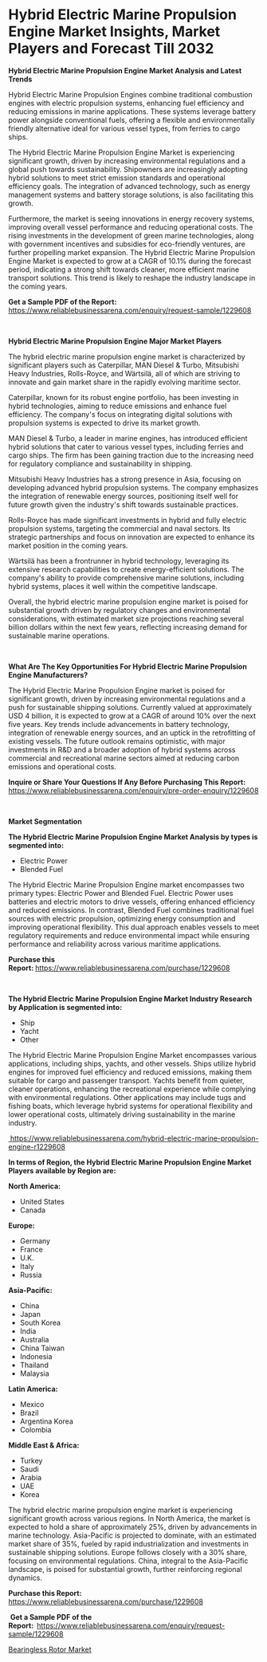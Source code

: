 <p><h1>Hybrid Electric Marine Propulsion Engine Market Insights, Market Players and Forecast Till 2032</h1></p><p><strong>Hybrid Electric Marine Propulsion Engine Market Analysis and Latest Trends</strong></p>
<p><p>Hybrid Electric Marine Propulsion Engines combine traditional combustion engines with electric propulsion systems, enhancing fuel efficiency and reducing emissions in marine applications. These systems leverage battery power alongside conventional fuels, offering a flexible and environmentally friendly alternative ideal for various vessel types, from ferries to cargo ships.</p><p>The Hybrid Electric Marine Propulsion Engine Market is experiencing significant growth, driven by increasing environmental regulations and a global push towards sustainability. Shipowners are increasingly adopting hybrid solutions to meet strict emission standards and operational efficiency goals. The integration of advanced technology, such as energy management systems and battery storage solutions, is also facilitating this growth.</p><p>Furthermore, the market is seeing innovations in energy recovery systems, improving overall vessel performance and reducing operational costs. The rising investments in the development of green marine technologies, along with government incentives and subsidies for eco-friendly ventures, are further propelling market expansion. The Hybrid Electric Marine Propulsion Engine Market is expected to grow at a CAGR of 10.1% during the forecast period, indicating a strong shift towards cleaner, more efficient marine transport solutions. This trend is likely to reshape the industry landscape in the coming years.</p></p>
<p><strong>Get a Sample PDF of the Report:&nbsp;</strong> <a href="https://www.reliablebusinessarena.com/enquiry/request-sample/1229608?utm_campaign=1948&utm_medium=2&utm_source=Github&utm_content=ia&utm_term=18022025&utm_id=hybrid-electric-marine-propulsion-engine">https://www.reliablebusinessarena.com/enquiry/request-sample/1229608</a></p>
<p>&nbsp;</p>
<p><strong>Hybrid Electric Marine Propulsion Engine Major Market Players</strong></p>
<p><p>The hybrid electric marine propulsion engine market is characterized by significant players such as Caterpillar, MAN Diesel & Turbo, Mitsubishi Heavy Industries, Rolls-Royce, and Wärtsilä, all of which are striving to innovate and gain market share in the rapidly evolving maritime sector. </p><p>Caterpillar, known for its robust engine portfolio, has been investing in hybrid technologies, aiming to reduce emissions and enhance fuel efficiency. The company's focus on integrating digital solutions with propulsion systems is expected to drive its market growth. </p><p>MAN Diesel & Turbo, a leader in marine engines, has introduced efficient hybrid solutions that cater to various vessel types, including ferries and cargo ships. The firm has been gaining traction due to the increasing need for regulatory compliance and sustainability in shipping.</p><p>Mitsubishi Heavy Industries has a strong presence in Asia, focusing on developing advanced hybrid propulsion systems. The company emphasizes the integration of renewable energy sources, positioning itself well for future growth given the industry's shift towards sustainable practices.</p><p>Rolls-Royce has made significant investments in hybrid and fully electric propulsion systems, targeting the commercial and naval sectors. Its strategic partnerships and focus on innovation are expected to enhance its market position in the coming years.</p><p>Wärtsilä has been a frontrunner in hybrid technology, leveraging its extensive research capabilities to create energy-efficient solutions. The company's ability to provide comprehensive marine solutions, including hybrid systems, places it well within the competitive landscape.</p><p>Overall, the hybrid electric marine propulsion engine market is poised for substantial growth driven by regulatory changes and environmental considerations, with estimated market size projections reaching several billion dollars within the next few years, reflecting increasing demand for sustainable marine operations.</p></p>
<p>&nbsp;</p>
<p><strong>What Are The Key Opportunities For Hybrid Electric Marine Propulsion Engine Manufacturers?</strong></p>
<p><p>The Hybrid Electric Marine Propulsion Engine market is poised for significant growth, driven by increasing environmental regulations and a push for sustainable shipping solutions. Currently valued at approximately USD 4 billion, it is expected to grow at a CAGR of around 10% over the next five years. Key trends include advancements in battery technology, integration of renewable energy sources, and an uptick in the retrofitting of existing vessels. The future outlook remains optimistic, with major investments in R&D and a broader adoption of hybrid systems across commercial and recreational marine sectors aimed at reducing carbon emissions and operational costs.</p></p>
<p><strong>Inquire or Share Your Questions If Any Before Purchasing This Report:</strong> <a href="https://www.reliablebusinessarena.com/enquiry/pre-order-enquiry/1229608?utm_campaign=1948&utm_medium=2&utm_source=Github&utm_content=ia&utm_term=18022025&utm_id=hybrid-electric-marine-propulsion-engine">https://www.reliablebusinessarena.com/enquiry/pre-order-enquiry/1229608</a></p>
<p>&nbsp;</p>
<p><strong>Market Segmentation</strong></p>
<p><strong>The Hybrid Electric Marine Propulsion Engine Market Analysis by types is segmented into:</strong></p>
<p><ul><li>Electric Power</li><li>Blended Fuel</li></ul></p>
<p><p>The Hybrid Electric Marine Propulsion Engine market encompasses two primary types: Electric Power and Blended Fuel. Electric Power uses batteries and electric motors to drive vessels, offering enhanced efficiency and reduced emissions. In contrast, Blended Fuel combines traditional fuel sources with electric propulsion, optimizing energy consumption and improving operational flexibility. This dual approach enables vessels to meet regulatory requirements and reduce environmental impact while ensuring performance and reliability across various maritime applications.</p></p>
<p><strong>Purchase this Report:&nbsp;</strong><a href="https://www.reliablebusinessarena.com/purchase/1229608?utm_campaign=1948&utm_medium=2&utm_source=Github&utm_content=ia&utm_term=18022025&utm_id=hybrid-electric-marine-propulsion-engine">https://www.reliablebusinessarena.com/purchase/1229608</a></p>
<p>&nbsp;</p>
<p><strong>The Hybrid Electric Marine Propulsion Engine Market Industry Research by Application is segmented into:</strong></p>
<p><ul><li>Ship</li><li>Yacht</li><li>Other</li></ul></p>
<p><p>The Hybrid Electric Marine Propulsion Engine Market encompasses various applications, including ships, yachts, and other vessels. Ships utilize hybrid engines for improved fuel efficiency and reduced emissions, making them suitable for cargo and passenger transport. Yachts benefit from quieter, cleaner operations, enhancing the recreational experience while complying with environmental regulations. Other applications may include tugs and fishing boats, which leverage hybrid systems for operational flexibility and lower operational costs, ultimately driving sustainability in the marine industry.</p></p>
<p><a href="https://www.reliablebusinessarena.com/hybrid-electric-marine-propulsion-engine-r1229608?utm_campaign=1948&utm_medium=2&utm_source=Github&utm_content=ia&utm_term=18022025&utm_id=hybrid-electric-marine-propulsion-engine">&nbsp;https://www.reliablebusinessarena.com/hybrid-electric-marine-propulsion-engine-r1229608</a></p>
<p><strong>In terms of Region, the Hybrid Electric Marine Propulsion Engine Market Players available by Region are:</strong></p>
<p>
    <p> <strong> North America: </strong>
        <ul>
            <li>United States</li>
            <li>Canada</li>
        </ul>
        </p> 
    <p> <strong> Europe: </strong>
        <ul>
            <li>Germany</li>
            <li>France</li>
            <li>U.K.</li>
            <li>Italy</li>
            <li>Russia</li>
        </ul>
        </p> 
    <p> <strong> Asia-Pacific: </strong>
        <ul>
            <li>China</li>
            <li>Japan</li>
            <li>South Korea</li>
            <li>India</li>
            <li>Australia</li>
            <li>China Taiwan</li>
            <li>Indonesia</li>
            <li>Thailand</li>
            <li>Malaysia</li>
        </ul>
        </p> 
    <p> <strong> Latin America: </strong>
        <ul>
            <li>Mexico</li>
            <li>Brazil</li>
            <li>Argentina Korea</li>
            <li>Colombia</li>
        </ul>
        </p> 
    <p> <strong> Middle East & Africa: </strong>
        <ul>
            <li>Turkey</li>
            <li>Saudi</li>
            <li>Arabia</li>
            <li>UAE</li>
            <li>Korea</li>
        </ul>
    </p>
    </p>
<p><p>The hybrid electric marine propulsion engine market is experiencing significant growth across various regions. In North America, the market is expected to hold a share of approximately 25%, driven by advancements in marine technology. Asia-Pacific is projected to dominate, with an estimated market share of 35%, fueled by rapid industrialization and investments in sustainable shipping solutions. Europe follows closely with a 30% share, focusing on environmental regulations. China, integral to the Asia-Pacific landscape, is poised for substantial growth, further reinforcing regional dynamics.</p></p>
<p><strong>Purchase this Report: </strong><a href="https://www.reliablebusinessarena.com/purchase/1229608?utm_campaign=1948&utm_medium=2&utm_source=Github&utm_content=ia&utm_term=18022025&utm_id=hybrid-electric-marine-propulsion-engine">https://www.reliablebusinessarena.com/purchase/1229608</a></p>
<p>&nbsp;<strong>Get a Sample PDF of the Report:&nbsp;&nbsp;</strong><a href="https://www.reliablebusinessarena.com/enquiry/request-sample/1229608?utm_campaign=1948&utm_medium=2&utm_source=Github&utm_content=ia&utm_term=18022025&utm_id=hybrid-electric-marine-propulsion-engine">https://www.reliablebusinessarena.com/enquiry/request-sample/1229608</a></p>
<p><strong></strong></p>
<p><p><a href="https://github.com/rahu1506/Market-Research-Report-List-6/blob/main/bearingless-rotor-market.md?utm_campaign=1948&utm_medium=2&utm_source=Github&utm_content=ia&utm_term=18022025&utm_id=hybrid-electric-marine-propulsion-engine">Bearingless Rotor Market</a></p></p>